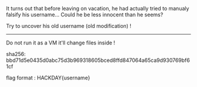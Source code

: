 It turns out that before leaving on vacation, he had actually tried to manualy falsify his username... Could he be less innocent than he seems?

Try to uncover his old username (old modification) !

-----------------------

Do not run it as a VM it'll change files inside !

sha256: bbd71d5e0435d0abc75d3b969318605bced8ffd847064a65ca9d930769bf61cf

flag format : HACKDAY{username}